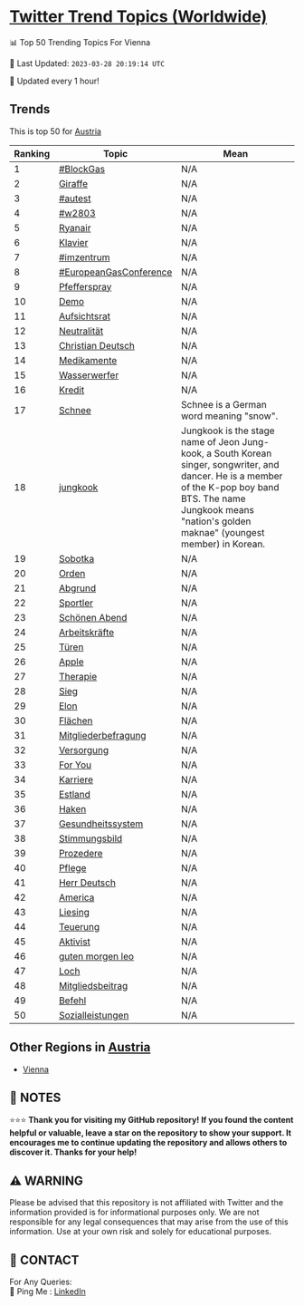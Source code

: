 [Twitter Trend Topics (Worldwide)](https://github.com/ErcinDedeoglu/Twitter-Trend-Topics)
==========


📊 Top 50 Trending Topics For Vienna

📆 Last Updated: `2023-03-28 20:19:14 UTC`

🔧 Updated every 1 hour!


## Trends

This is top 50 for [Austria](</Austria>)

| Ranking | Topic | Mean |
| ------- | ------------ | ------------ |
| 1 | [#BlockGas](http://twitter.com/search?q=%23BlockGas) | N/A |
| 2 | [Giraffe](http://twitter.com/search?q=Giraffe) | N/A |
| 3 | [#autest](http://twitter.com/search?q=%23autest) | N/A |
| 4 | [#w2803](http://twitter.com/search?q=%23w2803) | N/A |
| 5 | [Ryanair](http://twitter.com/search?q=Ryanair) | N/A |
| 6 | [Klavier](http://twitter.com/search?q=Klavier) | N/A |
| 7 | [#imzentrum](http://twitter.com/search?q=%23imzentrum) | N/A |
| 8 | [#EuropeanGasConference](http://twitter.com/search?q=%23EuropeanGasConference) | N/A |
| 9 | [Pfefferspray](http://twitter.com/search?q=Pfefferspray) | N/A |
| 10 | [Demo](http://twitter.com/search?q=Demo) | N/A |
| 11 | [Aufsichtsrat](http://twitter.com/search?q=Aufsichtsrat) | N/A |
| 12 | [Neutralität](http://twitter.com/search?q=Neutralit%c3%a4t) | N/A |
| 13 | [Christian Deutsch](http://twitter.com/search?q=Christian+Deutsch) | N/A |
| 14 | [Medikamente](http://twitter.com/search?q=Medikamente) | N/A |
| 15 | [Wasserwerfer](http://twitter.com/search?q=Wasserwerfer) | N/A |
| 16 | [Kredit](http://twitter.com/search?q=Kredit) | N/A |
| 17 | [Schnee](http://twitter.com/search?q=Schnee) | Schnee is a German word meaning "snow". |
| 18 | [jungkook](http://twitter.com/search?q=jungkook) | Jungkook is the stage name of Jeon Jung-kook, a South Korean singer, songwriter, and dancer. He is a member of the K-pop boy band BTS. The name Jungkook means "nation's golden maknae" (youngest member) in Korean. |
| 19 | [Sobotka](http://twitter.com/search?q=Sobotka) | N/A |
| 20 | [Orden](http://twitter.com/search?q=Orden) | N/A |
| 21 | [Abgrund](http://twitter.com/search?q=Abgrund) | N/A |
| 22 | [Sportler](http://twitter.com/search?q=Sportler) | N/A |
| 23 | [Schönen Abend](http://twitter.com/search?q=Sch%c3%b6nen+Abend) | N/A |
| 24 | [Arbeitskräfte](http://twitter.com/search?q=Arbeitskr%c3%a4fte) | N/A |
| 25 | [Türen](http://twitter.com/search?q=T%c3%bcren) | N/A |
| 26 | [Apple](http://twitter.com/search?q=Apple) | N/A |
| 27 | [Therapie](http://twitter.com/search?q=Therapie) | N/A |
| 28 | [Sieg](http://twitter.com/search?q=Sieg) | N/A |
| 29 | [Elon](http://twitter.com/search?q=Elon) | N/A |
| 30 | [Flächen](http://twitter.com/search?q=Fl%c3%a4chen) | N/A |
| 31 | [Mitgliederbefragung](http://twitter.com/search?q=Mitgliederbefragung) | N/A |
| 32 | [Versorgung](http://twitter.com/search?q=Versorgung) | N/A |
| 33 | [For You](http://twitter.com/search?q=For+You) | N/A |
| 34 | [Karriere](http://twitter.com/search?q=Karriere) | N/A |
| 35 | [Estland](http://twitter.com/search?q=Estland) | N/A |
| 36 | [Haken](http://twitter.com/search?q=Haken) | N/A |
| 37 | [Gesundheitssystem](http://twitter.com/search?q=Gesundheitssystem) | N/A |
| 38 | [Stimmungsbild](http://twitter.com/search?q=Stimmungsbild) | N/A |
| 39 | [Prozedere](http://twitter.com/search?q=Prozedere) | N/A |
| 40 | [Pflege](http://twitter.com/search?q=Pflege) | N/A |
| 41 | [Herr Deutsch](http://twitter.com/search?q=Herr+Deutsch) | N/A |
| 42 | [America](http://twitter.com/search?q=America) | N/A |
| 43 | [Liesing](http://twitter.com/search?q=Liesing) | N/A |
| 44 | [Teuerung](http://twitter.com/search?q=Teuerung) | N/A |
| 45 | [Aktivist](http://twitter.com/search?q=Aktivist) | N/A |
| 46 | [guten morgen leo](http://twitter.com/search?q=guten+morgen+leo) | N/A |
| 47 | [Loch](http://twitter.com/search?q=Loch) | N/A |
| 48 | [Mitgliedsbeitrag](http://twitter.com/search?q=Mitgliedsbeitrag) | N/A |
| 49 | [Befehl](http://twitter.com/search?q=Befehl) | N/A |
| 50 | [Sozialleistungen](http://twitter.com/search?q=Sozialleistungen) | N/A |



## Other Regions in [Austria](</Austria>)

* [Vienna](</Austria/Vienna.md>)



## 📝 NOTES

⭐⭐⭐ **Thank you for visiting my GitHub repository! If you found the content helpful or valuable, leave a star on the repository to show your support. It encourages me to continue updating the repository and allows others to discover it. Thanks for your help!**


## ⚠️ WARNING

Please be advised that this repository is not affiliated with Twitter and the information provided is for informational purposes only. We are not responsible for any legal consequences that may arise from the use of this information. Use at your own risk and solely for educational purposes.


## 📨 CONTACT

 For Any Queries:  
            🏓 Ping Me : [LinkedIn](https://www.linkedin.com/in/ercindedeoglu/)
